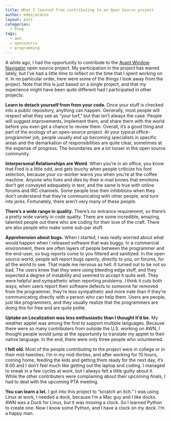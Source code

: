 ```yaml
---
title: What I learned from contributing to an Open Source project
author: mdesjardins
layout: post
categories:
  - blog
tags:
  - awn
  - opensource
  - programming
---
```

A while ago, I had the opportunity to contribute to the [Avant Window Navigator][1] open source project. My participation in the project has waned lately, but I&#8217;ve had a little time to reflect on the time that I spent working on it. In no particular order, here were some of the things I took away from the project. Note that this is just based on a single project, and that my experience might have been quite different had I participated in other projects:

<span style="font-weight: bold;">Learn to detach yourself from from your code. </span> Once your stuff is checked into a public repository, anything can happen. Generally, most people will respect what they see as &#8220;your turf,&#8221; but that isn&#8217;t always the case. People will suggest improvements, implement them, and share them with the world before you even get a chance to review them. Overall, it&#8217;s a good thing and part of the ecology of an open-source project. At your typical office-programmer job, people usually end up becoming specialists in specific areas and the demarkation of responsibilities are quite clear, sometimes at the expense of progress. The boundaries are a lot looser in the open source community.

<span style="font-weight: bold;">Interpersonal Relationships are Weird</span>. When you&#8217;re in an office, you know that Fred is a little odd, and gets touchy when people criticize his font selection, because your co-worker warns you when you&#8217;re at the coffee machine. Anyone who lives and dies by their e-mail knows that emotions don&#8217;t get conveyed adequately in text, and the same is true with online forums and IRC channels. Some people lose their inhibitions when they don&#8217;t understand that they&#8217;re communicating with other people, and turn into jerks. Fortunately, there aren&#8217;t very many of these people.

<span style="font-weight: bold;">There&#8217;s a wide range in quality.</span> There&#8217;s no entrance requirement, so there&#8217;s a pretty wide variety in code quality. There are some incredible, amazing, talented people out there who are coding for their love of the craft. There are also people who make some sub-par stuff.

<span style="font-weight: bold;">Apprehension about bugs.</span> When I started, I was really worried about what would happen when I released software that was buggy. In a commercial environment, there are often layers of people between the programmer and the end-user, so bug reports come to you filtered and sanitized. In the open source world, people will report bugs openly, directly to you, on forums, for all the world to see. That made me nervous as hell. It turned out to be not so bad. The users knew that they were using bleeding edge stuff, and they expected a degree of instability and seemed to accept it quite well. They were helpful and sympathetic when reporting problems. I think it cuts both ways; when users report their software defects to someone far removed from the programmer, they&#8217;re less sympathetic and more irate than if they&#8217;re communicating directly with a person who can help them. Users are people, just like programmers, and they usually realize that the programmers are doing this for free and are quite polite.

<span style="font-weight: bold;">Uptake on Localization was less enthusiastic than I thought it&#8217;d be.</span> My weather applet was among the first to support multiple languages. Because there were so many contributers from outside the U.S. working on AWN, I thought people would jump at the opportunity to translate my applet to their native language. In the end, there were only three people who volunteered.

<span style="font-weight: bold;">I felt old. </span> Most of the people contributing to the project were in college or in their mid-twenties. I&#8217;m in my mid-thirties, and after working for 10 hours, coming home, feeding the kids and getting them ready for the next day, it&#8217;s 8:00 and I don&#8217;t feel much like getting out the laptop and coding. I managed to sneak in a few cycles at work, but I always felt a little guilty about it. While the other contributers were complaining about their upcoming finals, I had to deal with the upcoming PTA meeting.

<span style="font-weight: bold;">You can learn a lot.</span> I got into this project to &#8220;scratch an itch.&#8221; I was using Linux at work, I needed a dock, because I&#8217;m a Mac guy and I like docks. AWN was a Dock for Linux, but it was missing a clock. So I learned Python to create one. Now I know some Python, and I have a clock on my dock. I&#8217;m a happy man.

 [1]: http://wiki.awn-project.org/
